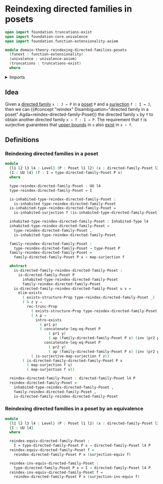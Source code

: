 # Reindexing directed families in posets

```agda
open import foundation.truncations-exist
open import foundation-core.univalence
open import foundation.function-extensionality-axiom

module domain-theory.reindexing-directed-families-posets
  (funext : function-extensionality)
  (univalence : univalence-axiom)
  (truncations : truncations-exist)
  where
```

<details><summary>Imports</summary>

```agda
open import domain-theory.directed-families-posets funext univalence truncations

open import foundation.action-on-identifications-functions
open import foundation.cartesian-product-types funext univalence
open import foundation.conjunction funext univalence truncations
open import foundation.dependent-pair-types
open import foundation.dependent-products-propositions funext
open import foundation.equivalences funext
open import foundation.existential-quantification funext univalence truncations
open import foundation.function-types funext
open import foundation.identity-types funext
open import foundation.inhabited-types funext univalence truncations
open import foundation.propositional-truncations funext univalence
open import foundation.propositions funext univalence
open import foundation.surjective-maps funext univalence truncations
open import foundation.universal-quantification funext univalence truncations
open import foundation.universe-levels

open import order-theory.order-preserving-maps-posets funext univalence truncations
open import order-theory.posets funext univalence truncations
```

</details>

## Idea

Given a [directed family](domain-theory.directed-families-posets.md) `x : J → P`
in a [poset](order-theory.posets.md) `P` and a
[surjection](foundation.surjective-maps.md) `f : I ↠ J`, then we can
{{#concept "reindex" Disambiguation="directed family in a poset" Agda=reindex-directed-family-Poset}}
the directed family `x` by `f` to obtain another directed family
`x ∘ f : I → P`. The requirement that `f` is surjective guarantees that
[upper bounds](order-theory.upper-bounds-posets.md) in `x` also
[exist](foundation.existential-quantification.md) in `x ∘ f`.

## Definitions

### Reindexing directed families in a poset

```agda
module _
  {l1 l2 l3 l4 : Level} (P : Poset l1 l2) (x : directed-family-Poset l3 P)
  {I : UU l4} (f : I ↠ type-directed-family-Poset P x)
  where

  type-reindex-directed-family-Poset : UU l4
  type-reindex-directed-family-Poset = I

  is-inhabited-type-reindex-directed-family-Poset :
    is-inhabited type-reindex-directed-family-Poset
  is-inhabited-type-reindex-directed-family-Poset =
    is-inhabited-surjection f (is-inhabited-type-directed-family-Poset P x)

  inhabited-type-reindex-directed-family-Poset : Inhabited-Type l4
  inhabited-type-reindex-directed-family-Poset =
    type-reindex-directed-family-Poset ,
    is-inhabited-type-reindex-directed-family-Poset

  family-reindex-directed-family-Poset :
    type-reindex-directed-family-Poset → type-Poset P
  family-reindex-directed-family-Poset =
    family-directed-family-Poset P x ∘ map-surjection f

  abstract
    is-directed-family-reindex-directed-family-Poset :
      is-directed-family-Poset P
        inhabited-type-reindex-directed-family-Poset
        family-reindex-directed-family-Poset
    is-directed-family-reindex-directed-family-Poset u v =
      elim-exists
        ( exists-structure-Prop type-reindex-directed-family-Poset _)
        ( λ z y →
          rec-trunc-Prop
            ( exists-structure-Prop type-reindex-directed-family-Poset _)
            ( λ p →
              intro-exists
                ( pr1 p)
                ( concatenate-leq-eq-Poset P
                    ( pr1 y)
                    ( ap (family-directed-family-Poset P x) (inv (pr2 p))) ,
                  concatenate-leq-eq-Poset P
                    ( pr2 y)
                    ( ap (family-directed-family-Poset P x) (inv (pr2 p)))))
            ( is-surjective-map-surjection f z))
        ( is-directed-family-directed-family-Poset P x
          ( map-surjection f u)
          ( map-surjection f v))

  reindex-directed-family-Poset : directed-family-Poset l4 P
  reindex-directed-family-Poset =
    inhabited-type-reindex-directed-family-Poset ,
    family-reindex-directed-family-Poset ,
    is-directed-family-reindex-directed-family-Poset
```

### Reindexing directed families in a poset by an equivalence

```agda
module _
  {l1 l2 l3 l4 : Level} (P : Poset l1 l2) (x : directed-family-Poset l3 P)
  {I : UU l4}
  where

  reindex-equiv-directed-family-Poset :
    I ≃ type-directed-family-Poset P x → directed-family-Poset l4 P
  reindex-equiv-directed-family-Poset f =
    reindex-directed-family-Poset P x (surjection-equiv f)

  reindex-inv-equiv-directed-family-Poset :
    type-directed-family-Poset P x ≃ I → directed-family-Poset l4 P
  reindex-inv-equiv-directed-family-Poset f =
    reindex-directed-family-Poset P x (surjection-inv-equiv f)
```
